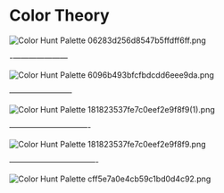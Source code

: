 # Color Theory

![Color Hunt Palette 06283d256d8547b5ffdff6ff.png](//wiki/Mockup/Color%20Theory/Color_Hunt_Palette_06283d256d8547b5ffdff6ff.png)

-——————— 

![Color Hunt Palette 6096b493bfcfbdcdd6eee9da.png](//wiki/Mockup/Color%20Theory/Color_Hunt_Palette_6096b493bfcfbdcdd6eee9da.png)

———————— 

![Color Hunt Palette 181823537fe7c0eef2e9f8f9(1).png](//wiki/Mockup/Color%20Theory/Color_Hunt_Palette_181823537fe7c0eef2e9f8f9(1).png)

——————————- 

![Color Hunt Palette 181823537fe7c0eef2e9f8f9.png](//wiki/Mockup/Color%20Theory/Color_Hunt_Palette_181823537fe7c0eef2e9f8f9.png)

———————————-

![Color Hunt Palette cff5e7a0e4cb59c1bd0d4c92.png](//wiki/Mockup/Color%20Theory/Color_Hunt_Palette_cff5e7a0e4cb59c1bd0d4c92.png)